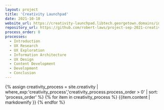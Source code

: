 ```yaml
---
layout: project
title: 'Creativity Launchpad'
date: 2021-10-10
website_url: https://creativity-launchpad.libtech.georgetown.domains/index.html
repository_url: https://github.com/robert-laws/project-sep-2021-creativity-launchpad
process_order: 0
processes:
  - Introduction
  - UX Research
  - UX Exploration
  - Information Architecture
  - UX Design
  - Content Development
  - Development
  - Conclusion
---
```


{% assign creativity_process = site.creativity | where_exp:'creativity_process','creativity_process.process_order > 0' | sort: 'process_order' %}
{% for item in creativity_process %}
{{item.content | markdownify }}
{% endfor %}
